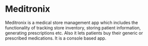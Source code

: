 # Meditronix

Meditronix is a medical store management app which includes the functionality of tracking store inventory, storing patient information, generating prescriptions etc. 
Also it lets patients buy their generic or prescribed medications. It is a console based app.


